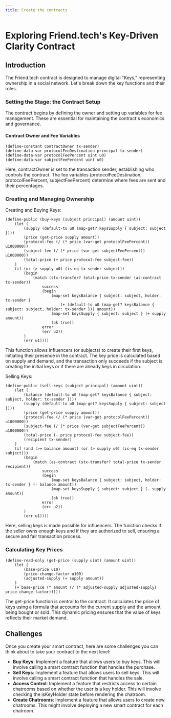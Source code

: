 ```yaml
---
title: Create the contracts
---
```


# Exploring Friend.tech's Key-Driven Clarity Contract

## Introduction

The Friend.tech contract is designed to manage digital "Keys," representing ownership in a social network. Let's break down the key functions and their roles.

### Setting the Stage: the Contract Setup

The contract begins by defining the owner and setting up variables for fee management. These are essential for maintaining the contract's economics and governance.

#### Contract Owner and Fee Variables

```clarity
(define-constant contractOwner tx-sender)
(define-data-var protocolFeeDestination principal tx-sender)
(define-data-var protocolFeePercent uint u0)
(define-data-var subjectFeePercent uint u0)
```

Here, contractOwner is set to the transaction sender, establishing who controls the contract. The fee variables (protocolFeeDestination, protocolFeePercent, subjectFeePercent) determine where fees are sent and their percentages.

### Creating and Managing Ownership

Creating and Buying Keys:

```clarity
(define-public (buy-keys (subject principal) (amount uint))
    (let (
        (supply (default-to u0 (map-get? keysSupply { subject: subject })))
        (price (get-price supply amount))
        (protocol-fee (/ (* price (var-get protocolFeePercent)) u1000000))
        (subject-fee (/ (* price (var-get subjectFeePercent)) u1000000))
        (total-price (+ price protocol-fee subject-fee))
    )
    (if (or (> supply u0) (is-eq tx-sender subject))
        (begin
            (match (stx-transfer? total-price tx-sender (as-contract tx-sender))
                success
                (begin
                    (map-set keysBalance { subject: subject, holder: tx-sender }
                        (+ (default-to u0 (map-get? keysBalance { subject: subject, holder: tx-sender })) amount))
                    (map-set keysSupply { subject: subject } (+ supply amount))
                    (ok true))
                error
                (err u2))
        )
        (err u1))))
```

This function allows influencers (or subjects) to create their first keys, initiating their presence in the contract. The key price is calculated based on supply and demand, and the transaction only succeeds if the subject is creating the initial keys or if there are already keys in circulation.

Selling Keys:

```clarity
(define-public (sell-keys (subject principal) (amount uint))
    (let (
        (balance (default-to u0 (map-get? keysBalance { subject: subject, holder: tx-sender })))
        (supply (default-to u0 (map-get? keysSupply { subject: subject })))
        (price (get-price supply amount))
        (protocol-fee (/ (* price (var-get protocolFeePercent)) u1000000))
        (subject-fee (/ (* price (var-get subjectFeePercent)) u1000000))
        (total-price (- price protocol-fee subject-fee))
        (recipient tx-sender)
    )
    (if (and (>= balance amount) (or (> supply u0) (is-eq tx-sender subject)))
        (begin
            (match (as-contract (stx-transfer? total-price tx-sender recipient))
                success
                (begin
                    (map-set keysBalance { subject: subject, holder: tx-sender } (- balance amount))
                    (map-set keysSupply { subject: subject } (- supply amount))
                    (ok true))
                error
                (err u2))
        )
        (err u1))))
```

Here, selling keys is made possible for influencers. The function checks if the seller owns enough keys and if they are authorized to sell, ensuring a secure and fair transaction process.

### Calculating Key Prices

```clarity
(define-read-only (get-price (supply uint) (amount uint))
    (let (
        (base-price u10)
        (price-change-factor u100)
        (adjusted-supply (+ supply amount))
    )
    (+ base-price (* amount (/ (* adjusted-supply adjusted-supply) price-change-factor)))))

```

The get-price function is central to the contract. It calculates the price of keys using a formula that accounts for the current supply and the amount being bought or sold. This dynamic pricing ensures that the value of keys reflects their market demand.

## Challenges


Once you create your smart contract, here are some challenges you can think about to take your contract to the next level:

- **Buy Keys**: Implement a feature that allows users to buy keys. This will involve calling a smart contract function that handles the purchase.
- **Sell Keys**: Implement a feature that allows users to sell keys. This will involve calling a smart contract function that handles the sale.
- **Access Control**: Implement a feature that restricts access to certain chatrooms based on whether the user is a key holder. This will involve checking the isKeyHolder state before rendering the chatroom.
- **Create Chatrooms**: Implement a feature that allows users to create new chatrooms. This might involve deploying a new smart contract for each chatroom.
